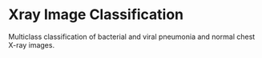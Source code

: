 # Xray Image Classification
Multiclass classification of bacterial and viral pneumonia and normal chest X-ray images.
